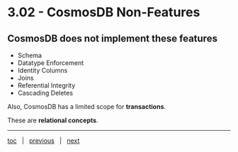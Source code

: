 # 3.02 - CosmosDB Non-Features

## CosmosDB does not implement these features

- Schema
- Datatype Enforcement
- Identity Columns
- Joins
- Referential Integrity
- Cascading Deletes

Also, CosmosDB has a limited scope for **transactions**.

These are **relational concepts**.

---

[toc](0_table_of_contents.md) &nbsp; |  &nbsp; [previous](3_01_cosmosdb_basics.md) &nbsp; | &nbsp; [next](3_03_partitioning.md) &nbsp;
